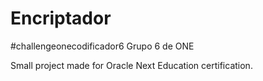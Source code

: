 # Encriptador

#challengeonecodificador6
Grupo 6 de ONE

Small project made for Oracle Next Education certification. 
